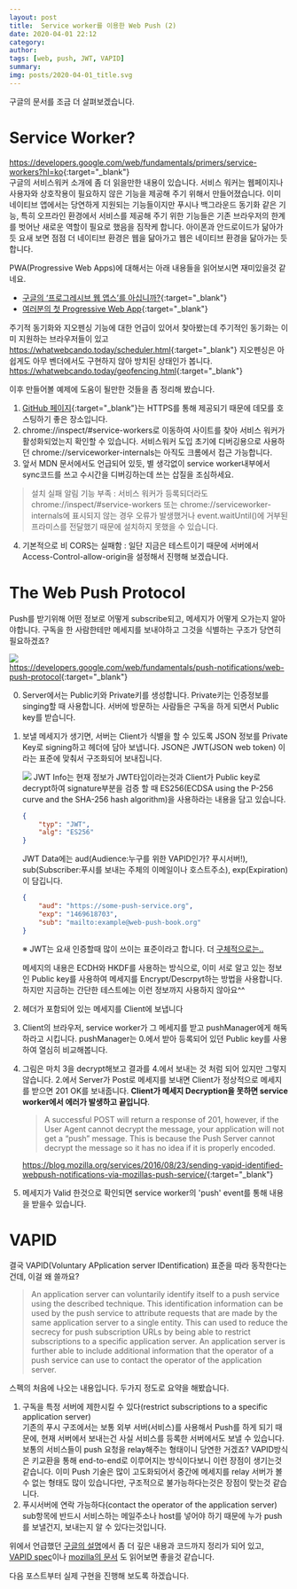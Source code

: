 ```yaml
---
layout: post
title:  Service worker를 이용한 Web Push (2)
date: 2020-04-01 22:12
category: 
author: 
tags: [web, push, JWT, VAPID]
summary: 
img: posts/2020-04-01_title.svg
---
```


구글의 문서를 조금 더 살펴보겠습니다.

# Service Worker?
<https://developers.google.com/web/fundamentals/primers/service-workers?hl=ko>{:target="_blank"}  
구글의 서비스워커 소개에 좀 더 읽을만한 내용이 있습니다. 서비스 워커는 웹페이지나 사용자와 상호작용이 필요하지 않은 기능을 제공해 주기 위해서 만들어졌습니다. 이미 네이티브 앱에서는 당연하게 지원되는 기능들이지만 푸시나 백그라운드 동기화 같은 기능, 특히 오프라인 환경에서 서비스를 제공해 주기 위한 기능들은 기존 브라우저의 한계를 벗어난 새로운 역할이 필요로 했음을 짐작케 합니다. 아이폰과 안드로이드가 닮아가듯 요새 보면 점점 더 네이티브 환경은 웹을 닮아가고 웹은 네이티브 환경을 닮아가는 듯 합니다. 

PWA(Progressive Web Apps)에 대해서는 아래 내용들을 읽어보시면 재미있을것 같네요.  
- [구글의 ‘프로그레시브 웹 앱스’를 아십니까?](https://medium.com/@MadeDesignbyMe/%EA%B5%AC%EA%B8%80%EC%9D%98-%ED%94%84%EB%A1%9C%EA%B7%B8%EB%A0%88%EC%8B%9C%EB%B8%8C-%EC%9B%B9-%EC%95%B1%EC%8A%A4%EB%A5%BC-%EC%95%84%EC%8B%AD%EB%8B%88%EA%B9%8C-8116f2766004){:target="_blank"}  
- [여러분의 첫 Progressive Web App](https://developers.google.com/web/fundamentals/codelabs/your-first-pwapp?hl=ko){:target="_blank"}  


주기적 동기화와 지오펜싱 기능에 대한 언급이 있어서 찾아봤는데 주기적인 동기화는 이미 지원하는 브라우저들이 있고<https://whatwebcando.today/scheduler.html>{:target="_blank"} 지오펜싱은 아쉽게도 아무 벤더에서도 구현하지 않아 방치된 상태인가 봅니다. <https://whatwebcando.today/geofencing.html>{:target="_blank"}

이후 만들어볼 예제에 도움이 될만한 것들을 좀 정리해 봤습니다.

1. [GitHub 페이지](https://pages.github.com/){:target="_blank"}는 HTTPS를 통해 제공되기 때문에 데모를 호스팅하기 좋은 장소입니다.
2. chrome://inspect/#service-workers로 이동하여 사이트를 찾아 서비스 워커가 활성화되었는지 확인할 수 있습니다. 서비스워커 도입 초기에 디버깅용으로 사용하던 chrome://serviceworker-internals는 아직도 크롬에서 접근 가능합니다.
3. 앞서 MDN 문서에서도 언급되어 있듯, 별 생각없이 service worker내부에서 sync코드를 쓰고 수시간을 디버깅하는데 쓰는 삽질을 조심하세요.
> 설치 실패 알림 기능 부족 : 서비스 워커가 등록되더라도 chrome://inspect/#service-workers 또는 chrome://serviceworker-internals에 표시되지 않는 경우 오류가 발생했거나 event.waitUntil()에 거부된 프라미스를 전달했기 때문에 설치하지 못했을 수 있습니다.
4. 기본적으로 비 CORS는 실패함 : 일단 지금은 테스트이기 때문에 서버에서 Access-Control-allow-origin을 설정해서 진행해 보겠습니다.

# The Web Push Protocol
Push를 받기위해 어떤 정보로 어떻게 subscribe되고, 메세지가 어떻게 오가는지 알아야합니다. 구독을 한 사람한테만 메세지를 보내야하고 그것을 식별하는 구조가 당연히 필요하겠죠?

![](https://developers.google.com/web/fundamentals/push-notifications/images/svgs/application-server-key-send.svg)  
<https://developers.google.com/web/fundamentals/push-notifications/web-push-protocol>{:target="_blank"}

0. Server에서는 Public키와 Private키를 생성합니다. Private키는 인증정보를 singing할 때 사용합니다. 서버에 방문하는 사람들은 구독을 하게 되면서 Public key를 받습니다.
1. 보낼 메세지가 생기면, 서버는 Client가 식별을 할 수 있도록 JSON 정보를 Private Key로 signing하고 헤더에 담아 보냅니다. JSON은 JWT(JSON web token) 이라는 표준에 맞춰서 구조화되어 보내집니다.

    ![](https://developers.google.com/web/fundamentals/push-notifications/images/svgs/authorization-jwt-diagram-header.svg)
    JWT Info는 현재 정보가 JWT타입이라는것과 Client가 Public key로 decrypt하여 signature부분을 검증 할 때 ES256(ECDSA using the P-256 curve and the SHA-256 hash algorithm)을 사용하라는 내용을 담고 있습니다.

    ```json
    { 
        "typ": "JWT",
        "alg": "ES256"
    }
    ```  
    JWT Data에는 aud(Audience:누구를 위한 VAPID인가? 푸시서버!), sub(Subscriber:푸시를 보내는 주체의 이메일이나 호스트주소), exp(Expiration)이 담깁니다.

    ```json
    {  
        "aud": "https://some-push-service.org",
        "exp": "1469618703",
        "sub": "mailto:example@web-push-book.org"  
    }
    ```
    ※ JWT는 요새 인증할때 많이 쓰이는 표준이라고 합니다. 더 [구체적으로는..](http://letmegooglethat.com/?q=JWT)

    메세지의 내용은 ECDH와 HKDF를 사용하는 방식으로, 이미 서로 알고 있는 정보인 Public key를 사용하여 메세지를 Encrypt/Descrpyt하는 방법을 사용합니다. 하지만 지금하는 간단한 테스트에는 이런 정보까지 사용하지 않아요^^
2. 헤더가 포함되어 있는 메세지를 Client에 보냅니다
3. Client의 브라우저, service worker가 그 메세지를 받고 pushManager에게 해독하라고 시킵니다. pushManager는 0.에서 받아 등록되어 있던 Public key를 사용하여 열심히 비교해봅니다. 
4. 그림은 마치 3을 decrypt해보고 결과를 4.에서 보내는 것 처럼 되어 있지만 그렇지 않습니다. 2.에서 Server가 Post로 메세지를 보내면 Client가 정상적으로 메세지를 받으면 201 OK를 보내줍니다. **Client가 메세지 Decryption을 못하면 service worker에서 에러가 발생하고 끝입니다**.

    >A successful POST will return a response of 201, however, if the User Agent cannot decrypt the message, your application will not get a “push” message. This is because the Push Server cannot decrypt the message so it has no idea if it is properly encoded.

    <https://blog.mozilla.org/services/2016/08/23/sending-vapid-identified-webpush-notifications-via-mozillas-push-service/>{:target="_blank"}

5. 메세지가 Valid 한것으로 확인되면 service worker의 'push' event를 통해 내용을 받을수 있습니다.

# VAPID
결국 VAPID(Voluntary APplication server IDentification) 표준을 따라 동작한다는 건데, 이걸 왜 쓸까요?

>An application server can voluntarily identify itself to a push service using the described technique. This identification information can be used by the push service to attribute requests that are made by the same application server to a single entity. This can used to reduce the secrecy for push subscription URLs by being able to restrict subscriptions to a specific application server.  An application server is further able to include additional information that the operator of a push service can use to contact the operator of the application server.

스펙의 처음에 나오는 내용입니다. 두가지 정도로 요약을 해봤습니다.
1. 구독을 특정 서버에 제한시킬 수 있다(restrict subscriptions to a specific application server)  
  기존의 푸시 구조에서는 보통 외부 서버(서비스)를 사용해서 Push를 하게 되기 때문에, 현재 서버에서 보내는건 사실 서비스를 등록한 서버에서도 보낼 수 있습니다. 보통의 서비스들이 push 요청을 relay해주는 형태이니 당연한 거겠죠? VAPID방식은 키교환을 통해 end-to-end로 이루어지는 방식이다보니 이런 장점이 생기는것 같습니다. 이미 Push 기술은 많이 고도화되어서 중간에 메세지를 relay 서버가 볼 수 없는 형태도 많이 있습니다만, 구조적으로 불가능하다는것은 장점이 맞는것 같습니다.
2. 푸시서버에 연락 가능하다(contact the operator of the application server)
  sub항목에 반드시 서비스하는 메일주소나 host를 넣어야 하기 때문에 누가 push를 보낼건지, 보내는지 알 수 있다는것입니다.

위에서 언급했던 [구글의 설명](https://developers.google.com/web/fundamentals/push-notifications/web-push-protocol)에서 좀 더 깊은 내용과 코드까지 정리가 되어 있고, 
[VAPID spec](https://tools.ietf.org/html/draft-thomson-webpush-vapid-02)이나 [mozilla의 문서](https://blog.mozilla.org/services/2016/08/23/sending-vapid-identified-webpush-notifications-via-mozillas-push-service/) 도 읽어보면 좋을것 같습니다.

다음 포스트부터 실제 구현을 진행해 보도록 하겠습니다.